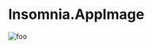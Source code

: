 # Insomnia.AppImage

![foo](https://github.com/nx-appbuild-hub/Insomnia.AppImage//actions/workflows/makefile.yml/badge.svg)
